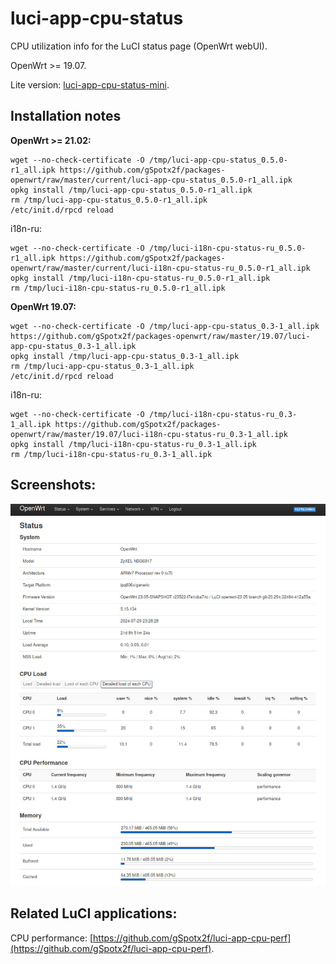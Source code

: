 # luci-app-cpu-status
CPU utilization info for the LuCI status page (OpenWrt webUI).

OpenWrt >= 19.07.

Lite version: [luci-app-cpu-status-mini](https://github.com/gSpotx2f/luci-app-cpu-status-mini).

## Installation notes

**OpenWrt >= 21.02:**

    wget --no-check-certificate -O /tmp/luci-app-cpu-status_0.5.0-r1_all.ipk https://github.com/gSpotx2f/packages-openwrt/raw/master/current/luci-app-cpu-status_0.5.0-r1_all.ipk
    opkg install /tmp/luci-app-cpu-status_0.5.0-r1_all.ipk
    rm /tmp/luci-app-cpu-status_0.5.0-r1_all.ipk
    /etc/init.d/rpcd reload

i18n-ru:

    wget --no-check-certificate -O /tmp/luci-i18n-cpu-status-ru_0.5.0-r1_all.ipk https://github.com/gSpotx2f/packages-openwrt/raw/master/current/luci-i18n-cpu-status-ru_0.5.0-r1_all.ipk
    opkg install /tmp/luci-i18n-cpu-status-ru_0.5.0-r1_all.ipk
    rm /tmp/luci-i18n-cpu-status-ru_0.5.0-r1_all.ipk

**OpenWrt 19.07:**

    wget --no-check-certificate -O /tmp/luci-app-cpu-status_0.3-1_all.ipk https://github.com/gSpotx2f/packages-openwrt/raw/master/19.07/luci-app-cpu-status_0.3-1_all.ipk
    opkg install /tmp/luci-app-cpu-status_0.3-1_all.ipk
    rm /tmp/luci-app-cpu-status_0.3-1_all.ipk
    /etc/init.d/rpcd reload

i18n-ru:

    wget --no-check-certificate -O /tmp/luci-i18n-cpu-status-ru_0.3-1_all.ipk https://github.com/gSpotx2f/packages-openwrt/raw/master/19.07/luci-i18n-cpu-status-ru_0.3-1_all.ipk
    opkg install /tmp/luci-i18n-cpu-status-ru_0.3-1_all.ipk
    rm /tmp/luci-i18n-cpu-status-ru_0.3-1_all.ipk

## Screenshots:

![](https://github.com/gSpotx2f/luci-app-cpu-status/blob/master/screenshots/01.jpg)

## Related LuCI applications:

CPU performance: [https://github.com/gSpotx2f/luci-app-cpu-perf](https://github.com/gSpotx2f/luci-app-cpu-perf).
